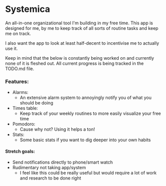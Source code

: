 # Systemica

An all-in-one organizational tool I'm building in my free time. This app is designed for me, by me to keep track of all sorts of routine tasks and keep me on track.

I also want the app to look at least half-decent to incentivise me to actually use it.

Keep in mind that the below is constantly being worked on and currently none of it is fleshed out. All current progress is being tracked in the TODO.md file.   

### Features:

- Alarms:
  - An extensive alarm system to annoyingly notify you of what you should be doing
- Times table:
  - Keep track of your weekly routines to more easily visualize your free time
- Pomodoro:
  - Cause why not? Using it helps a ton!
- Stats:
  - Some basic stats if you want to dig deeper into your own habits

#### Stretch goals:

- Send notifications directly to phone/smart watch
- Rudimentary not taking app/system
  - I feel like this could be really useful but would require a lot of work and research to be done right